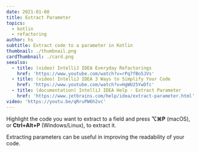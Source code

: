 ```yaml
---
date: 2021-01-08
title: Extract Parameter
topics:
  - kotlin
  - refactoring
author: hs
subtitle: Extract code to a parameter in Kotlin
thumbnail: ./thumbnail.png
cardThumbnail: ./card.png
seealso:
  - title: (video) IntelliJ IDEA Everyday Refactorings
    href: 'https://www.youtube.com/watch?v=rPq7fBo5JVs'
  - title: (video) IntelliJ IDEA 3 Ways to Simplify Your Code
    href: 'https://www.youtube.com/watch?v=HgWU25YwDfc'
  - title: (documentation) IntelliJ IDEA Help - Extract Parameter
    href: 'https://www.jetbrains.com/help/idea/extract-parameter.html'
video: 'https://youtu.be/qRruPW6h2vc'
---
```

Highlight the code you want to extract to a field and press **⌥⌘P** (macOS), or **Ctrl+Alt+P** (Windows/Linux), to extract it.

Extracting parameters can be useful in improving the readability of your code.
